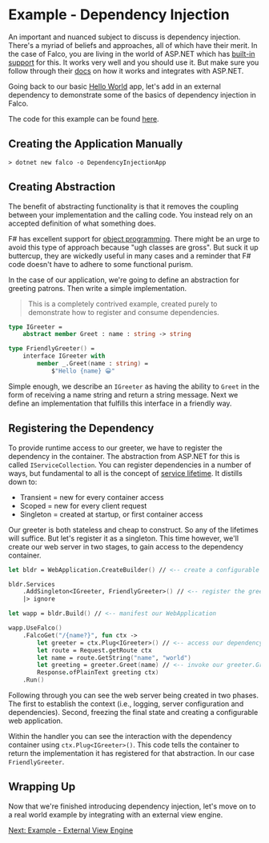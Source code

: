 # Example - Dependency Injection

An important and nuanced subject to discuss is dependency injection. There's a myriad of beliefs and approaches, all of which have their merit. In the case of Falco, you are living in the world of ASP.NET which has [built-in support](https://learn.microsoft.com/en-us/dotnet/core/extensions/dependency-injection) for this. It works very well and you should use it. But make sure you follow through their [docs](https://learn.microsoft.com/en-us/aspnet/core/fundamentals/dependency-injection?view=aspnetcore-8.0) on how it works and integrates with ASP.NET.

Going back to our basic [Hello World](example-hello-world.md) app, let's add in an external dependency to demonstrate some of the basics of dependency injection in Falco. 

The code for this example can be found [here](https://github.com/pimbrouwers/Falco/tree/master/examples/DependencyInjection).

## Creating the Application Manually

```shell
> dotnet new falco -o DependencyInjectionApp
```

## Creating Abstraction

The benefit of abstracting functionality is that it removes the coupling between your implementation and the calling code. You instead rely on an accepted definition of what something does. 

F# has excellent support for [object programming](https://learn.microsoft.com/en-us/dotnet/fsharp/language-reference/classes). There might be an urge to avoid this type of approach because "ugh classes are gross". But suck it up buttercup, they are wickedly useful in many cases and a reminder that F# code doesn't have to adhere to some functional purism. 

In the case of our application, we're going to define an abstraction for greeting patrons. Then write a simple implementation. 

> This is a completely contrived example, created purely to demonstrate how to register and consume dependencies. 

```fsharp
type IGreeter = 
    abstract member Greet : name : string -> string

type FriendlyGreeter() = 
    interface IGreeter with 
        member _.Greet(name : string) =
            $"Hello {name} 😀"
```

Simple enough, we describe an `IGreeter` as having the ability to `Greet` in the form of receiving a name string and return a string message. Next we define an implementation that fulfills this interface in a friendly way.

## Registering the Dependency

To provide runtime access to our greeter, we have to register the dependency in the container. The abstraction from ASP.NET for this is called `IServiceCollection`. You can register dependencies in a number of ways, but fundamental to all is the concept of [service lifetime](https://learn.microsoft.com/en-us/dotnet/core/extensions/dependency-injection#service-lifetimes). It distills down to:

- Transient = new for every container access
- Scoped = new for every client request
- Singleton = created at startup, or first container access

Our greeter is both stateless and cheap to construct. So any of the lifetimes will suffice. But let's register it as a singleton. This time however, we'll create our web server in two stages, to gain access to the dependency container.

```fsharp
let bldr = WebApplication.CreateBuilder() // <-- create a configurable web application builder

bldr.Services
    .AddSingleton<IGreeter, FriendlyGreeter>() // <-- register the greeter as singleton in the container
    |> ignore

let wapp = bldr.Build() // <-- manifest our WebApplication

wapp.UseFalco()
    .FalcoGet("/{name?}", fun ctx ->
        let greeter = ctx.Plug<IGreeter>() // <-- access our dependency from the container
        let route = Request.getRoute ctx
        let name = route.GetString("name", "world")
        let greeting = greeter.Greet(name) // <-- invoke our greeter.Greet(name) method
        Response.ofPlainText greeting ctx)
    .Run()
```

Following through you can see the web server being created in two phases. The first to establish the context (i.e., logging, server configuration and dependencies). Second, freezing the final state and creating a configurable web application.

Within the handler you can see the interaction with the dependency container using `ctx.Plug<IGreeter>()`. This code tells the container to return the implementation it has registered for that abstraction. In our case `FriendlyGreeter`.

## Wrapping Up

Now that we're finished introducing dependency injection, let's move on to a real world example by integrating with an external view engine.

[Next: Example - External View Engine](example-external-view-engine.md)